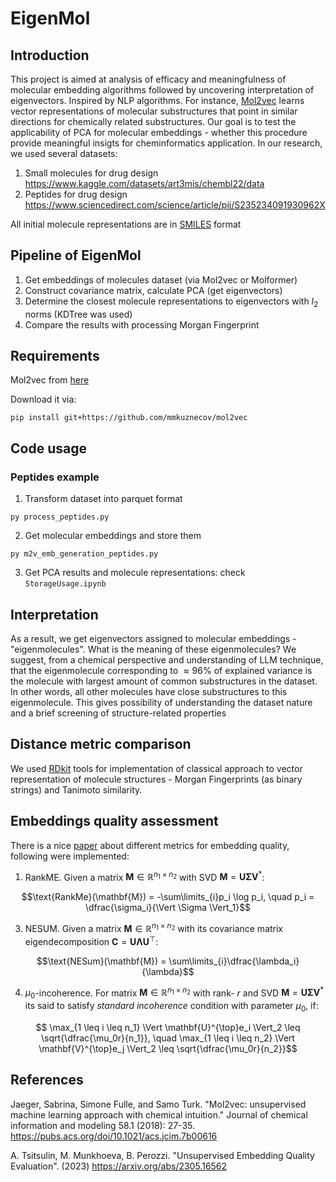 # EigenMol

## Introduction

This project is aimed at analysis of efficacy and meaningfulness of molecular embedding algorithms followed by uncovering interpretation of eigenvectors.
Inspired by NLP algorithms. For instance, [Mol2vec](https://pubs.acs.org/doi/10.1021/acs.jcim.7b00616) learns vector representations of molecular substructures that point in similar directions for chemically related substructures. 
Our goal is to test the applicability of PCA for molecular embeddings - whether this procedure provide meaningful insigts for cheminformatics application.
In our research, we used several datasets:

1. Small molecules for drug design https://www.kaggle.com/datasets/art3mis/chembl22/data
2. Peptides for drug design https://www.sciencedirect.com/science/article/pii/S235234091930962X

All initial molecule representations are in [SMILES](https://en.wikipedia.org/wiki/Simplified_Molecular_Input_Line_Entry_System) format

## Pipeline of EigenMol

1. Get embeddings of molecules dataset (via Mol2vec or Molformer) 
2. Construct covariance matrix, calculate PCA (get eigenvectors)
3. Determine the closest molecule representations to eigenvectors with $l_2$ norms (KDTree was used)
4. Compare the results with processing Morgan Fingerprint

## Requirements

Mol2vec from [here](https://github.com/mmkuznecov/mol2vec)

Download it via:

```shell
pip install git+https://github.com/mmkuznecov/mol2vec
```

## Code usage

### Peptides example

1. Transform dataset into parquet format 
```shell
py process_peptides.py
```
2. Get molecular embeddings and store them
```shell
py m2v_emb_generation_peptides.py
```
3. Get PCA results and molecule representations: check `StorageUsage.ipynb`

## Interpretation

As a result, we get eigenvectors assigned to molecular embeddings - "eigenmolecules". What is the meaning of these eigenmolecules? We suggest, from a chemical perspective and understanding of LLM technique, that the eigenmolecule corresponding to $\approx 96\%$ of explained variance is the molecule with largest amount of common substructures in the dataset. In other words, all other molecules have close substructures to this eigenmolecule. This gives possibility of understanding the dataset nature and a brief screening of structure-related properties 

## Distance metric comparison

We used [RDkit](https://github.com/rdkit/rdkit) tools for implementation of classical approach to vector representation of molecule structures - Morgan Fingerprints (as binary strings) and Tanimoto similarity.

## Embeddings quality assessment

There is a nice [paper](https://arxiv.org/abs/2305.16562) about different metrics for embedding quality, following were implemented:
1. RankME. Given a matrix $\mathbf{M} \in \mathbb{R}^{n_1 \times n_2}$ with SVD $\mathbf{M} = \mathbf{U}\mathbf{\Sigma}\mathbf{V}^{*}$:
```math
\text{RankMe}(\mathbf{M}) = -\sum\limits_{i}p_i \log p_i, \quad p_i = \dfrac{\sigma_i}{\Vert \Sigma \Vert_1}
```
3. NESUM. Given a matrix $\mathbf{M} \in \mathbb{R}^{n_1 \times n_2}$ with its covariance matrix eigendecomposition $\mathbf{C} = \mathbf{U\Lambda U}^{\top}$:
```math
\text{NESum}(\mathbf{M}) = \sum\limits_{i}\dfrac{\lambda_i}{\lambda}
```
4. $\mu_0$-incoherence. For matrix $\mathbf{M} \in \mathbb{R}^{n_1 \times n_2}$ with rank- $r$ and SVD $\mathbf{M} = \mathbf{U}\mathbf{\Sigma}\mathbf{V}^{*}$ its said to satisfy $\textit{standard incoherence}$ condition with parameter $\mu_0$, if:
```math
 \max_{1 \leq i \leq n_1} \Vert \mathbf{U}^{\top}e_i \Vert_2 \leq \sqrt{\dfrac{\mu_0r}{n_1}}, \quad \max_{1 \leq i \leq n_2} \Vert \mathbf{V}^{\top}e_j \Vert_2 \leq \sqrt{\dfrac{\mu_0r}{n_2}}
 ```

## References
Jaeger, Sabrina, Simone Fulle, and Samo Turk. "Mol2vec: unsupervised machine learning approach with chemical intuition." Journal of chemical information and modeling 58.1 (2018): 27-35. https://pubs.acs.org/doi/10.1021/acs.jcim.7b00616

A. Tsitsulin, M. Munkhoeva, B. Perozzi. "Unsupervised Embedding Quality Evaluation". (2023) https://arxiv.org/abs/2305.16562
